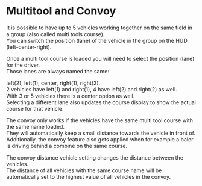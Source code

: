 # Multitool and Convoy
  
It is possible to have up to 5 vehicles working together on the same field in a group (also called multi tools course).  
You can switch the position (lane) of the vehicle in the group on the HUD (left-center-right).  


  
Once a multi tool course is loaded you will need to select the position (lane) for the driver.  
Those lanes are always named the same:  

left(2), left(1), center, right(1), right(2).  
2 vehicles have left(1) and right(1), 4 have left(2) and right(2) as well.  
With 3 or 5 vehicles there is a center option as well.  
Selecting a different lane also updates the course display to show the actual course for that vehicle.  


  
The convoy only works if the vehicles have the same multi tool course with the same name loaded.  
They will automatically keep a small distance towards the vehicle in front of.  
Additionally, the convoy feature also gets applied when for example a baler is driving behind a combine on the same course.  


  
The convoy distance vehicle setting changes the distance between the vehicles.  
The distance of all vehicles with the same course name will be automatically set to the highest value of all vehicles in the convoy.  



